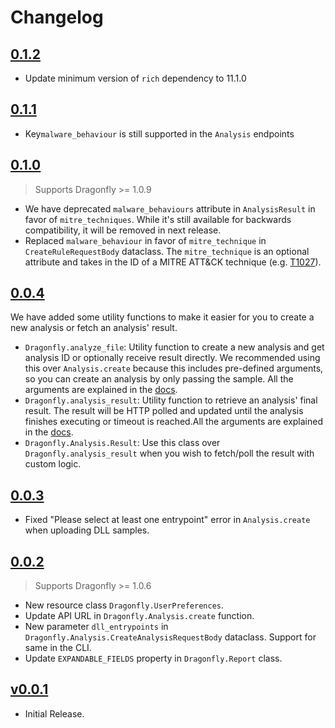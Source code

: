 # Changelog
## [0.1.2](https://github.com/certego/pydragonfly/releases/tag/0.1.2)

- Update minimum version of `rich` dependency to 11.1.0

## [0.1.1](https://github.com/certego/pydragonfly/releases/tag/0.1.1)

- Key`malware_behaviour` is still supported in the `Analysis` endpoints

## [0.1.0](https://github.com/certego/pydragonfly/releases/tag/0.1.0)

> Supports Dragonfly >= 1.0.9

- We have deprecated `malware_behaviours` attribute in `AnalysisResult` in favor of `mitre_techniques`. While it's still available for backwards compatibility, it will be removed in next release.
- Replaced `malware_behaviour` in favor of `mitre_technique` in `CreateRuleRequestBody` dataclass. The `mitre_technique` is an optional attribute and takes in the ID of a MITRE ATT&CK technique (e.g. [T1027](https://attack.mitre.org/techniques/T1027/)).

## [0.0.4](https://github.com/certego/pydragonfly/releases/tag/0.0.4)

We have added some utility functions to make it easier for you to create a new analysis or fetch an analysis' result.

- `Dragonfly.analyze_file`: Utility function to create a new analysis and get analysis ID or optionally receive result directly. We recommended using this over `Analysis.create` because this includes pre-defined arguments, so you can create an analysis by only passing the sample. All the arguments are explained in the [docs](https://certego-pydragonfly.readthedocs-hosted.com/en/stable/dragonfly.html#pydragonfly.Dragonfly.analyze_file).
- `Dragonfly.analysis_result`: Utility function to retrieve an analysis' final result. The result will be HTTP polled and updated until the analysis finishes executing or timeout is reached.All the arguments are explained in the [docs](https://certego-pydragonfly.readthedocs-hosted.com/en/stable/dragonfly.html#pydragonfly.Dragonfly.analysis_result).
- `Dragonfly.Analysis.Result`: Use this class over `Dragonfly.analysis_result` when you wish to fetch/poll the result with custom logic.

## [0.0.3](https://github.com/certego/pydragonfly/releases/tag/0.0.3)

- Fixed "Please select at least one entrypoint" error in `Analysis.create` when uploading DLL samples.

## [0.0.2](https://github.com/certego/pydragonfly/releases/tag/0.0.2)

> Supports Dragonfly >= 1.0.6

- New resource class `Dragonfly.UserPreferences`.
- Update API URL in `Dragonfly.Analysis.create` function.
- New parameter `dll_entrypoints` in `Dragonfly.Analysis.CreateAnalysisRequestBody` dataclass. Support for same in the CLI.
- Update `EXPANDABLE_FIELDS` property in `Dragonfly.Report` class.

## [v0.0.1](https://github.com/certego/pydragonfly/releases/tag/v0.0.1)

- Initial Release.
